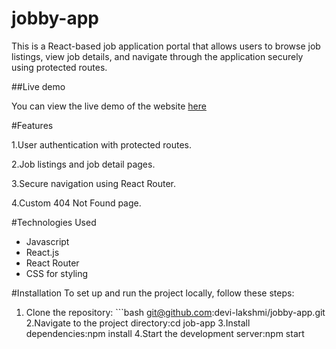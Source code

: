 # jobby-app

This is a React-based job application portal that allows users to browse job listings, view job details, and navigate through the application securely using protected routes.

##Live demo

You can view the live demo of the website [here](https://jobby-site.netlify.app)

#Features

1.User authentication with protected routes.

2.Job listings and job detail pages.

3.Secure navigation using React Router.

4.Custom 404 Not Found page.

#Technologies Used
- Javascript
- React.js
- React Router
- CSS for styling

#Installation
To set up and run the project locally, follow these steps:
   
1.  Clone the repository: ```bash git@github.com:devi-lakshmi/jobby-app.git
2.Navigate to the project directory:cd job-app 
3.Install dependencies:npm install
4.Start the development server:npm start
